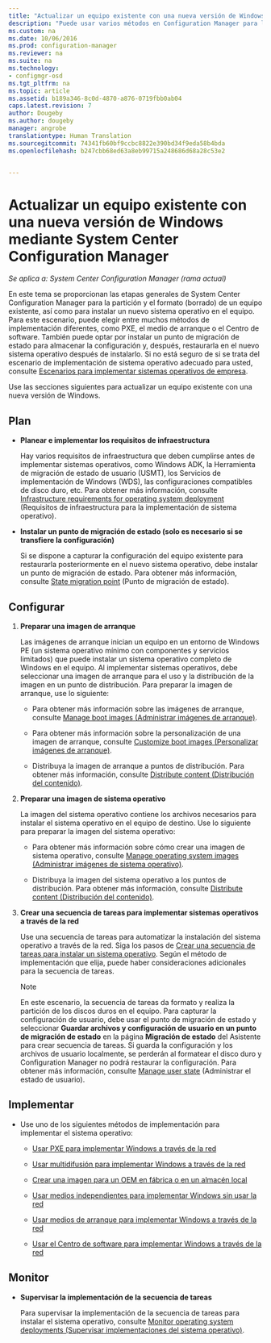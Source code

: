 ```yaml
---
title: "Actualizar un equipo existente con una nueva versión de Windows | Microsoft Docs"
description: "Puede usar varios métodos en Configuration Manager para la partición y el formato (borrado) de un equipo existente, así como para instalar un nuevo sistema operativo en el equipo."
ms.custom: na
ms.date: 10/06/2016
ms.prod: configuration-manager
ms.reviewer: na
ms.suite: na
ms.technology:
- configmgr-osd
ms.tgt_pltfrm: na
ms.topic: article
ms.assetid: b189a346-8c0d-4870-a876-0719fbb0ab04
caps.latest.revision: 7
author: Dougeby
ms.author: dougeby
manager: angrobe
translationtype: Human Translation
ms.sourcegitcommit: 74341fb60bf9ccbc8822e390bd34f9eda58b4bda
ms.openlocfilehash: b247cbb68ed63a8eb99715a248686d68a28c53e2


---
```

# <a name="refresh-an-existing-computer-with-a-new-version-of-windows-using-system-center-configuration-manager"></a>Actualizar un equipo existente con una nueva versión de Windows mediante System Center Configuration Manager

*Se aplica a: System Center Configuration Manager (rama actual)*

En este tema se proporcionan las etapas generales de System Center Configuration Manager para la partición y el formato (borrado) de un equipo existente, así como para instalar un nuevo sistema operativo en el equipo. Para este escenario, puede elegir entre muchos métodos de implementación diferentes, como PXE, el medio de arranque o el Centro de software. También puede optar por instalar un punto de migración de estado para almacenar la configuración y, después, restaurarla en el nuevo sistema operativo después de instalarlo. Si no está seguro de si se trata del escenario de implementación de sistema operativo adecuado para usted, consulte [Escenarios para implementar sistemas operativos de empresa](scenarios-to-deploy-enterprise-operating-systems.md).  

 Use las secciones siguientes para actualizar un equipo existente con una nueva versión de Windows.  

##  <a name="a-namebkmkplana-plan"></a><a name="BKMK_Plan"></a> Plan  

-   **Planear e implementar los requisitos de infraestructura**  

     Hay varios requisitos de infraestructura que deben cumplirse antes de implementar sistemas operativos, como Windows ADK, la Herramienta de migración de estado de usuario (USMT), los Servicios de implementación de Windows (WDS), las configuraciones compatibles de disco duro, etc. Para obtener más información, consulte [Infrastructure requirements for operating system deployment](../plan-design/infrastructure-requirements-for-operating-system-deployment.md) (Requisitos de infraestructura para la implementación de sistema operativo).  

-   **Instalar un punto de migración de estado (solo es necesario si se transfiere la configuración)**  

     Si se dispone a capturar la configuración del equipo existente para restaurarla posteriormente en el nuevo sistema operativo, debe instalar un punto de migración de estado. Para obtener más información, consulte [State migration point](../get-started/prepare-site-system-roles-for-operating-system-deployments.md#BKMK_StateMigrationPoints) (Punto de migración de estado).  

##  <a name="a-namebkmkconfigurea-configure"></a><a name="BKMK_Configure"></a> Configurar  

1.  **Preparar una imagen de arranque**  

     Las imágenes de arranque inician un equipo en un entorno de Windows PE (un sistema operativo mínimo con componentes y servicios limitados) que puede instalar un sistema operativo completo de Windows en el equipo.   Al implementar sistemas operativos, debe seleccionar una imagen de arranque para el uso y la distribución de la imagen en un punto de distribución. Para preparar la imagen de arranque, use lo siguiente:  

    -   Para obtener más información sobre las imágenes de arranque, consulte [Manage boot images (Administrar imágenes de arranque)](../get-started/manage-boot-images.md).  

    -   Para obtener más información sobre la personalización de una imagen de arranque, consulte [Customize boot images (Personalizar imágenes de arranque)](../get-started/customize-boot-images.md).  

    -   Distribuya la imagen de arranque a puntos de distribución. Para obtener más información, consulte [Distribute content (Distribución del contenido)](../../core/servers/deploy/configure/deploy-and-manage-content.md#a-namebkmkdistributea-distribute-content).  

2.  **Preparar una imagen de sistema operativo**  

     La imagen del sistema operativo contiene los archivos necesarios para instalar el sistema operativo en el equipo de destino. Use lo siguiente para preparar la imagen del sistema operativo:  

    -   Para obtener más información sobre cómo crear una imagen de sistema operativo, consulte [Manage operating system images (Administrar imágenes de sistema operativo)](../get-started/manage-operating-system-images.md).  

    -   Distribuya la imagen del sistema operativo a los puntos de distribución. Para obtener más información, consulte [Distribute content (Distribución del contenido)](../../core/servers/deploy/configure/deploy-and-manage-content.md#a-namebkmkdistributea-distribute-content).  

3.  **Crear una secuencia de tareas para implementar sistemas operativos a través de la red**  

     Use una secuencia de tareas para automatizar la instalación del sistema operativo a través de la red. Siga los pasos de [Crear una secuencia de tareas para instalar un sistema operativo](create-a-task-sequence-to-install-an-operating-system.md). Según el método de implementación que elija, puede haber consideraciones adicionales para la secuencia de tareas.  

    > [!NOTE]  
    >  En este escenario, la secuencia de tareas da formato y realiza la partición de los discos duros en el equipo. Para capturar la configuración de usuario, debe usar el punto de migración de estado y seleccionar **Guardar archivos y configuración de usuario en un punto de migración de estado** en la página **Migración de estado** del Asistente para crear secuencia de tareas. Si guarda la configuración y los archivos de usuario localmente, se perderán al formatear el disco duro y Configuration Manager no podrá restaurar la configuración. Para obtener más información, consulte [Manage user state](../get-started/manage-user-state.md) (Administrar el estado de usuario).  

##  <a name="a-namebkmkdeploya-deploy"></a><a name="BKMK_Deploy"></a> Implementar  

-   Use uno de los siguientes métodos de implementación para implementar el sistema operativo:  

    -   [Usar PXE para implementar Windows a través de la red](use-pxe-to-deploy-windows-over-the-network.md)  

    -   [Usar multidifusión para implementar Windows a través de la red](use-multicast-to-deploy-windows-over-the-network.md)  

    -   [Crear una imagen para un OEM en fábrica o en un almacén local](create-an-image-for-an-oem-in-factory-or-a-local-depot.md)  

    -   [Usar medios independientes para implementar Windows sin usar la red](use-stand-alone-media-to-deploy-windows-without-using-the-network.md)  

    -   [Usar medios de arranque para implementar Windows a través de la red](use-bootable-media-to-deploy-windows-over-the-network.md)  

    -   [Usar el Centro de software para implementar Windows a través de la red](use-software-center-to-deploy-windows-over-the-network.md)  

## <a name="monitor"></a>Monitor  

-   **Supervisar la implementación de la secuencia de tareas**  

     Para supervisar la implementación de la secuencia de tareas para instalar el sistema operativo, consulte [Monitor operating system deployments (Supervisar implementaciones del sistema operativo)](monitor-operating-system-deployments.md).  



<!--HONumber=Dec16_HO3-->


